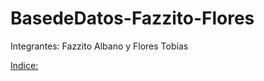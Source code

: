 # BasedeDatos-Fazzito-Flores
Integrantes: Fazzito Albano y Flores Tobías

[Indice:](https://github.com/FloresFazzito/BasedeDatos-Fazzito-Flores/tree/main/rep-Consultas%20I) 
